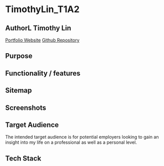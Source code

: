 # TimothyLin_T1A2

## AuthorL Timothy Lin

[Portfolio Website](https://timtam8181.github.io/TimothyLin_T1A2/index.html)
[Github Repository](https://github.com/timtam8181?tab=repositories)

## Purpose 


## Functionality / features 

## Sitemap

## Screenshots

## Target Audience
The intended target audience is for potential employers looking to gain an insight into my life on a professional as well as a personal level.

## Tech Stack 
